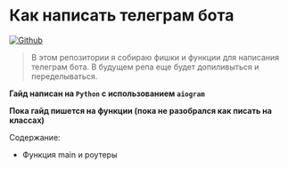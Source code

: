# Как написать телеграм бота

<a href='https://github.com/shivamkapasia0' target="_blank"><img alt='Github' src='https://img.shields.io/badge/self_studying-100000?style=for-the-badge&logo=Github&logoColor=white&labelColor=black&color=black'/></a>

> В этом репозитории я собираю фишки и функции для написания телеграм бота. В будущем репа еще будет допиливыться и переделываться.

**Гайд написан на `Python` с использованием `aiogram`**

**Пока гайд пишется на функции (пока не разобрался как писать на классах)**

Содержание:
* Функция main и роутеры
